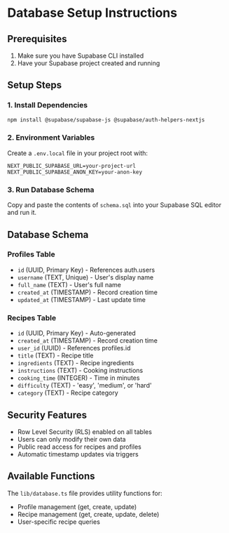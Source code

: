 # Database Setup Instructions

## Prerequisites
1. Make sure you have Supabase CLI installed
2. Have your Supabase project created and running

## Setup Steps

### 1. Install Dependencies
```bash
npm install @supabase/supabase-js @supabase/auth-helpers-nextjs
```

### 2. Environment Variables
Create a `.env.local` file in your project root with:
```
NEXT_PUBLIC_SUPABASE_URL=your-project-url
NEXT_PUBLIC_SUPABASE_ANON_KEY=your-anon-key
```

### 3. Run Database Schema
Copy and paste the contents of `schema.sql` into your Supabase SQL editor and run it.

## Database Schema

### Profiles Table
- `id` (UUID, Primary Key) - References auth.users
- `username` (TEXT, Unique) - User's display name
- `full_name` (TEXT) - User's full name
- `created_at` (TIMESTAMP) - Record creation time
- `updated_at` (TIMESTAMP) - Last update time

### Recipes Table
- `id` (UUID, Primary Key) - Auto-generated
- `created_at` (TIMESTAMP) - Record creation time
- `user_id` (UUID) - References profiles.id
- `title` (TEXT) - Recipe title
- `ingredients` (TEXT) - Recipe ingredients
- `instructions` (TEXT) - Cooking instructions
- `cooking_time` (INTEGER) - Time in minutes
- `difficulty` (TEXT) - 'easy', 'medium', or 'hard'
- `category` (TEXT) - Recipe category

## Security Features
- Row Level Security (RLS) enabled on all tables
- Users can only modify their own data
- Public read access for recipes and profiles
- Automatic timestamp updates via triggers

## Available Functions
The `lib/database.ts` file provides utility functions for:
- Profile management (get, create, update)
- Recipe management (get, create, update, delete)
- User-specific recipe queries
